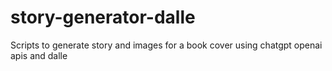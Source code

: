 # story-generator-dalle
Scripts to generate story and images for a book cover using chatgpt openai apis and dalle
